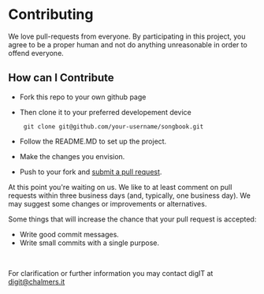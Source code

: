 # Contributing

We love pull-requests from everyone. By participating in this project, you agree to be a proper human and not do
anything unreasonable in order to offend everyone.

[code of conduct]: https://thoughtbot.com/open-source-code-of-conduct

## How can I Contribute

* Fork this repo to your own github page
* Then clone it to your preferred developement device

       git clone git@github.com/your-username/songbook.git  

* Follow the README.MD to set up the project.

* Make the changes you envision.

* Push to your fork and [submit a pull request][pr].

[pr]: https://github.com/cthit/songbook/compare

At this point you're waiting on us. We like to at least comment on pull requests within three business days (and,
typically, one business day). We may suggest some changes or improvements or alternatives.

Some things that will increase the chance that your pull request is accepted:

* Write good commit messages.
* Write small commits with a single purpose.

<br/>      

For clarification or further information you may contact digIT at [digit@chalmers.it](mailto:digit@chalmers.it)
